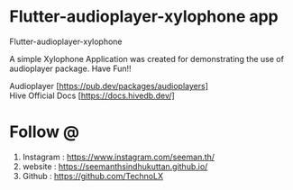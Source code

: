 # Flutter-audioplayer-xylophone app
Flutter-audioplayer-xylophone

A simple Xylophone Application was created for demonstrating the use of audioplayer package. Have Fun!!

Audioplayer [https://pub.dev/packages/audioplayers] <br/>
Hive Official Docs [https://docs.hivedb.dev/]<br/>


# Follow @

1. Instagram : https://www.instagram.com/seeman.th/
2. website   :   https://seemanthsindhukuttan.github.io/
3. Github    : https://github.com/TechnoLX

